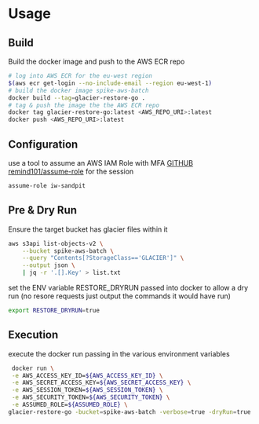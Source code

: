 # Usage

## Build
Build the docker image and push to the AWS ECR repo
```bash
# log into AWS ECR for the eu-west region
$(aws ecr get-login --no-include-email --region eu-west-1)
# build the docker image spike-aws-batch
docker build --tag=glacier-restore-go .
# tag & push the image the the AWS ECR repo
docker tag glacier-restore-go:latest <AWS_REPO_URI>:latest
docker push <AWS_REPO_URI>:latest
```

## Configuration

use a tool to assume an AWS IAM Role with MFA [GITHUB remind101/assume-role](https://github.com/remind101/assume-role) for the session

```bash
assume-role iw-sandpit
```

## Pre & Dry Run 

Ensure the target bucket has glacier files within it
```bash
aws s3api list-objects-v2 \
    --bucket spike-aws-batch \
    --query "Contents[?StorageClass=='GLACIER']" \
    --output json \
    | jq -r '.[].Key' > list.txt
```

set the ENV variable RESTORE_DRYRUN passed into docker to allow a dry run (no resore requests just output the commands it would have run)
```bash
export RESTORE_DRYRUN=true
```

## Execution
execute the docker run passing in the various environment variables
```bash
 docker run \
 -e AWS_ACCESS_KEY_ID=${AWS_ACCESS_KEY_ID} \
 -e AWS_SECRET_ACCESS_KEY=${AWS_SECRET_ACCESS_KEY} \
 -e AWS_SESSION_TOKEN=${AWS_SESSION_TOKEN} \
 -e AWS_SECURITY_TOKEN=${AWS_SECURITY_TOKEN} \
 -e ASSUMED_ROLE=${ASSUMED_ROLE} \
glacier-restore-go -bucket=spike-aws-batch -verbose=true -dryRun=true
 ```
